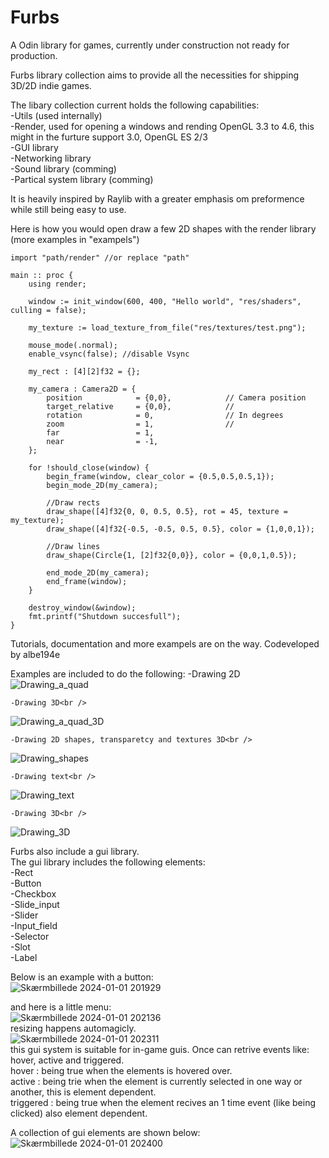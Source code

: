 # Furbs
A Odin library for games, currently under construction not ready for production.

Furbs library collection aims to provide all the necessities for shipping 3D/2D indie games. 

The libary collection current holds the following capabilities:<br />
    -Utils (used internally)<br />
    -Render, used for opening a windows and rending OpenGL 3.3 to 4.6, this might in the furture support 3.0, OpenGL ES 2/3<br />
    -GUI library<br />
    -Networking library<br />
    -Sound library (comming)<br />
    -Partical system library (comming)<br />

It is heavily inspired by Raylib with a greater emphasis om preformence while still being easy to use.

Here is how you would open draw a few 2D shapes with the render library (more examples in "exampels")
```
import "path/render" //or replace "path"

main :: proc {
	using render;
	
	window := init_window(600, 400, "Hello world", "res/shaders", culling = false);
	
	my_texture := load_texture_from_file("res/textures/test.png");

	mouse_mode(.normal);
	enable_vsync(false); //disable Vsync
	
	my_rect : [4][2]f32 = {};

	my_camera : Camera2D = {
		position 			= {0,0},            // Camera position
		target_relative 	= {0,0},			// 
		rotation	 		= 0,				// In degrees
		zoom	   			= 1,            	//
		far					= 1,
		near 				= -1,
	};
	
	for !should_close(window) {
		begin_frame(window, clear_color = {0.5,0.5,0.5,1});
		begin_mode_2D(my_camera);

		//Draw rects
		draw_shape([4]f32{0, 0, 0.5, 0.5}, rot = 45, texture = my_texture);
		draw_shape([4]f32{-0.5, -0.5, 0.5, 0.5}, color = {1,0,0,1});
		
		//Draw lines
		draw_shape(Circle{1, [2]f32{0,0}}, color = {0,0,1,0.5});

		end_mode_2D(my_camera);
		end_frame(window);
	}
	
	destroy_window(&window);
	fmt.printf("Shutdown succesfull");
}
```

Tutorials, documentation and more exampels are on the way.
Codeveloped by albe194e


Examples are included to do the following:
    -Drawing 2D<br />
![Drawing_a_quad](https://github.com/xzores/furbs/assets/17770917/af20e297-bbad-422a-b0a1-90c6a34333d7)

    -Drawing 3D<br />
![Drawing_a_quad_3D](https://github.com/xzores/furbs/assets/17770917/df6b56d2-5fe3-49fd-b045-4ecaecfbbe4e)

    -Drawing 2D shapes, transparetcy and textures 3D<br />
![Drawing_shapes](https://github.com/xzores/furbs/assets/17770917/4d89a90a-9518-4967-8636-f11c02e11bbf)

    -Drawing text<br />
![Drawing_text](https://github.com/xzores/furbs/assets/17770917/9e2c1360-17cd-4d08-a3c3-a0a00f867dac)

    -Drawing 3D<br />
![Drawing_3D](https://github.com/xzores/furbs/assets/17770917/fdf7f63d-a190-41eb-9c47-4cfdccfd5597)


Furbs also include a gui library.<br />
The gui library includes the following elements:<br />
 	-Rect<br />
    	-Button<br />
	-Checkbox<br />
	-Slide_input<br />
	-Slider<br />
	-Input_field<br />
	-Selector<br />
	-Slot<br />
	-Label<br />

Below is an example with a button:<br />
![Skærmbillede 2024-01-01 201929](https://github.com/xzores/furbs/assets/17770917/6a34fc64-dff5-42b5-a364-a693a62c661f) <br />

and here is a little menu:<br />
![Skærmbillede 2024-01-01 202136](https://github.com/xzores/furbs/assets/17770917/5ba1545e-3a0d-4082-a905-bf1f038e6f2a) <br />
resizing happens automagicly.<br />
![Skærmbillede 2024-01-01 202311](https://github.com/xzores/furbs/assets/17770917/19cf8897-fd62-4f06-b04f-d27a8abdd6fa) <br />
this gui system is suitable for in-game guis. Once can retrive events like: hover, active and  triggered. <br />
hover : being true when the elements is hovered over. <br />
active : being trie when the element is currently selected in one way or another, this is element dependent.<br />
triggered : being true when the element recives an 1 time event (like being clicked) also element dependent.<br />

A collection of gui elements are shown below:<br />
![Skærmbillede 2024-01-01 202400](https://github.com/xzores/furbs/assets/17770917/e76d26b1-7091-40c5-a6b7-51162db3527c)


